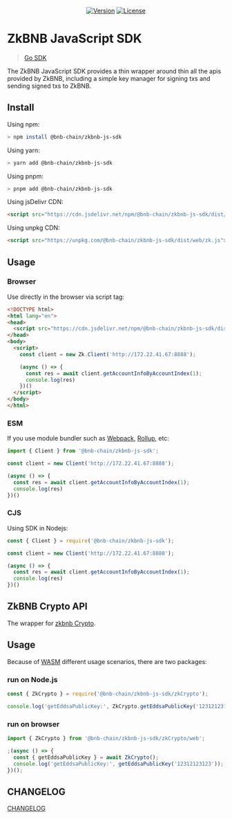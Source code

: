 <p align="center">
  <a href="https://www.npmjs.com/package/@bnb-chain/zkbnb-js-sdk"><img src="https://img.shields.io/npm/v/@bnb-chain/zkbnb-js-sdk" alt="Version"></a>
  <a href="https://www.npmjs.com/package/@bnb-chain/zkbnb-js-sdk"><img src="https://img.shields.io/npm/l/@bnb-chain/zkbnb-js-sdk" alt="License"></a>
</p>

# ZkBNB JavaScript SDK 

> [Go SDK](https://github.com/bnb-chain/zkbnb-go-sdk)

The ZkBNB JavaScript SDK provides a thin wrapper around thin all the apis provided by ZkBNB, including a simple key manager for signing txs and sending signed txs to ZkBNB.

## Install

Using npm:

```bash
> npm install @bnb-chain/zkbnb-js-sdk
```

Using yarn:

```bash
> yarn add @bnb-chain/zkbnb-js-sdk
```

Using pnpm:

```bash
> pnpm add @bnb-chain/zkbnb-js-sdk
```

Using jsDelivr CDN:

```html
<script src="https://cdn.jsdelivr.net/npm/@bnb-chain/zkbnb-js-sdk/dist/web/zk.js"></script>
```

Using unpkg CDN:

```html
<script src="https://unpkg.com/@bnb-chain/zkbnb-js-sdk/dist/web/zk.js"></script>
```

## Usage

### Browser

Use directly in the browser via script tag:

```html
<!DOCTYPE html>
<html lang="en">
<head>
  <script src="https://cdn.jsdelivr.net/npm/@bnb-chain/zkbnb-js-sdk/dist/web/zk.js"></script>
</head>
<body>
  <script>
    const client = new Zk.Client('http://172.22.41.67:8888');

    (async () => {
      const res = await client.getAccountInfoByAccountIndex(1);
      console.log(res)
    })()
  </script>
</body>
</html>
```

### ESM

If you use module bundler such as [Webpack](https://webpack.js.org/), [Rollup](https://rollupjs.org/guide/en/), etc:

```typescript
import { Client } from '@bnb-chain/zkbnb-js-sdk';

const client = new Client('http://172.22.41.67:8888');

(async () => {
  const res = await client.getAccountInfoByAccountIndex(1);
  console.log(res)
})()
```

### CJS

Using SDK in Nodejs:

```javascript
const { Client } = require('@bnb-chain/zkbnb-js-sdk');

const client = new Client('http://172.22.41.67:8888');

(async () => {
  const res = await client.getAccountInfoByAccountIndex(1);
  console.log(res)
})()
```

## ZkBNB Crypto API

The wrapper for [zkbnb Crypto](https://github.com/bnb-chain/zkbnb-crypto).

## Usage

Because of [WASM](https://webassembly.org/) different usage scenarios, there are two packages:

### run on Node.js

```javascript
const { ZkCrypto } = require('@bnb-chain/zkbnb-js-sdk/zkCrypto');

console.log('getEddsaPublicKey:', ZkCrypto.getEddsaPublicKey('12312123123'))
```

### run on browser

```javascript
import { ZkCrypto } from '@bnb-chain/zkbnb-js-sdk/zkCrypto/web';

;(async () => {
  const { getEddsaPublicKey } = await ZkCrypto();
  console.log('getEddsaPublicKey:', getEddsaPublicKey('12312123123'));
})();
```

## CHANGELOG

[CHANGELOG](./docs/CHANGELOG.md)
